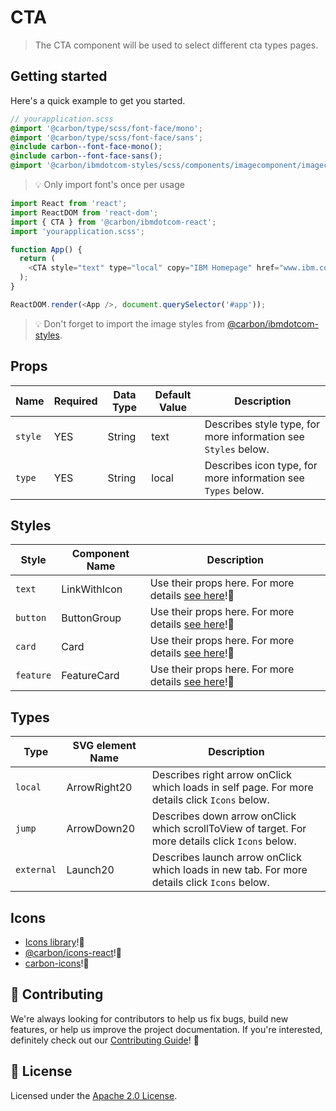 # CTA

> The CTA component will be used to select different cta types pages.

## Getting started

Here's a quick example to get you started.

```scss
// yourapplication.scss
@import '@carbon/type/scss/font-face/mono';
@import '@carbon/type/scss/font-face/sans';
@include carbon--font-face-mono();
@include carbon--font-face-sans();
@import '@carbon/ibmdotcom-styles/scss/components/imagecomponent/imagecomponent';
```

> 💡 Only import font's once per usage

```javascript
import React from 'react';
import ReactDOM from 'react-dom';
import { CTA } from '@carbon/ibmdotcom-react';
import 'yourapplication.scss';

function App() {
  return (
    <CTA style="text" type="local" copy="IBM Homepage" href="www.ibm.com" />
  );
}

ReactDOM.render(<App />, document.querySelector('#app'));
```

> 💡 Don't forget to import the image styles from
> [@carbon/ibmdotcom-styles](https://github.com/carbon-design-system/ibm-dotcom-library/blob/master/packages/styles).

## Props

| Name    | Required | Data Type | Default Value | Description                                                    |
| ------- | -------- | --------- | ------------- | -------------------------------------------------------------- |
| `style` | YES      | String    | text          | Describes style type, for more information see `Styles` below. |
| `type`  | YES      | String    | local         | Describes icon type, for more information see `Types` below.   |

## Styles

| Style     | Component Name | Description                                                                                                                                                      |
| --------- | -------------- | ---------------------------------------------------------------------------------------------------------------------------------------------------------------- |
| `text`    | LinkWithIcon   | Use their props here. For more details [see here](https://ibmdotcom-react-experimental.mybluemix.net/?path=/story/components-link-with-icon--default)!👀         |
| `button`  | ButtonGroup    | Use their props here. For more details [see here](https://ibmdotcom-react-experimental.mybluemix.net/?path=/story/patterns-sub-patterns-buttongroup--default)!👀 |
| `card`    | Card           | Use their props here. For more details [see here](https://ibmdotcom-react-experimental.mybluemix.net/?path=/story/patterns-sub-patterns-card--link)!👀           |
| `feature` | FeatureCard    | Use their props here. For more details [see here](https://ibmdotcom-react-experimental.mybluemix.net/?path=/story/patterns-sub-patterns-card--link)!👀           |

## Types

| Type       | SVG element Name | Description                                                                                      |
| ---------- | ---------------- | ------------------------------------------------------------------------------------------------ |
| `local`    | ArrowRight20     | Describes right arrow onClick which loads in self page. For more details click `Icons` below.    |
| `jump`     | ArrowDown20      | Describes down arrow onClick which scrollToView of target. For more details click `Icons` below. |
| `external` | Launch20         | Describes launch arrow onClick which loads in new tab. For more details click `Icons` below.     |

## Icons

- [Icons library](https://www.carbondesignsystem.com/guidelines/icons/library/)!👀
- [@carbon/icons-react](https://github.com/carbon-design-system/carbon/tree/master/packages/icons-react)!👀
- [carbon-icons](https://www.npmjs.com/package/carbon-icons)!👀

## 🙌 Contributing

We're always looking for contributors to help us fix bugs, build new features,
or help us improve the project documentation. If you're interested, definitely
check out our
[Contributing Guide](https://github.com/carbon-design-system/ibm-dotcom-library/blob/master/.github/CONTRIBUTING.md)!
👀

## 📝 License

Licensed under the
[Apache 2.0 License](https://github.com/carbon-design-system/ibm-dotcom-library/blob/master/LICENSE).
